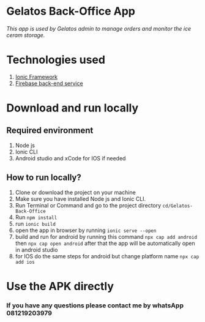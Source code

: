 # Gelatos Back-Office App
###### This app is used by Gelatos admin to manage orders and monitor the ice ceram storage.
# Technologies used
1. [Ionic Framework](https://ionicframework.com/)
2. [Firebase back-end service](https://firebase.google.com/)
# Download and run locally
## Required environment
1. Node js 
2. Ionic CLI
3. Android studio and xCode for IOS if needed
## How to run locally?
1. Clone or download the project on your machine
2. Make sure you have installed Node js and Ionic CLI.
3. Run Terminal or Command and go to the project directory `cd/Gelatos-Back-Office`
4. Run `npm install`
5. run `ionic build`
6. open the app in browser by running `ionic serve --open`
7. build and run for android by running this command `npx cap add android` then  `npx cap open android` after that the app will be automatically open in android studio
8. for IOS do the same steps for android but change platform name  `npx cap add ios` 
# Use the APK directly

### If you have any questions please contact me by whatsApp 081219203979

